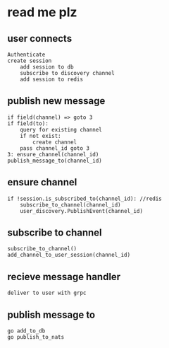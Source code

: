 # read me plz

## user connects

    Authenticate
    create session
        add session to db
        subscribe to discovery channel
        add session to redis

## publish new message

    if field(channel) => goto 3
    if field(to):
        query for existing channel
        if not exist:
            create channel
        pass channel_id goto 3
    3: ensure_channel(channel_id)
    publish_message_to(channel_id)

## ensure channel

    if !session.is_subscribed_to(channel_id): //redis
        subscribe_to_channel(channel_id)
        user_discovery.PublishEvent(channel_id)

## subscribe to channel

    subscribe_to_channel()
    add_channel_to_user_session(channel_id)

## recieve message handler

    deliver to user with grpc

## publish message to

    go add_to_db
    go publish_to_nats